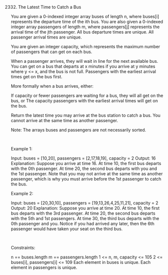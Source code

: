 2332. The Latest Time to Catch a Bus

You are given a 0-indexed integer array buses of length n, where buses[i] represents the departure time of the ith bus. You are also given a 0-indexed integer array passengers of length m, where passengers[j] represents the arrival time of the jth passenger. All bus departure times are unique. All passenger arrival times are unique.

You are given an integer capacity, which represents the maximum number of passengers that can get on each bus.

When a passenger arrives, they will wait in line for the next available bus. You can get on a bus that departs at x minutes if you arrive at y minutes where y <= x, and the bus is not full. Passengers with the earliest arrival times get on the bus first.

More formally when a bus arrives, either:

If capacity or fewer passengers are waiting for a bus, they will all get on the bus, or
The capacity passengers with the earliest arrival times will get on the bus.

Return the latest time you may arrive at the bus station to catch a bus. You cannot arrive at the same time as another passenger.

Note: The arrays buses and passengers are not necessarily sorted.

 

Example 1:

Input: buses = [10,20], passengers = [2,17,18,19], capacity = 2
Output: 16
Explanation: Suppose you arrive at time 16.
At time 10, the first bus departs with the 0th passenger. 
At time 20, the second bus departs with you and the 1st passenger.
Note that you may not arrive at the same time as another passenger, which is why you must arrive before the 1st passenger to catch the bus.

Example 2:

Input: buses = [20,30,10], passengers = [19,13,26,4,25,11,21], capacity = 2
Output: 20
Explanation: Suppose you arrive at time 20.
At time 10, the first bus departs with the 3rd passenger. 
At time 20, the second bus departs with the 5th and 1st passengers.
At time 30, the third bus departs with the 0th passenger and you.
Notice if you had arrived any later, then the 6th passenger would have taken your seat on the third bus.

 

Constraints:

n == buses.length
m == passengers.length
1 <= n, m, capacity <= 105
2 <= buses[i], passengers[i] <= 109
Each element in buses is unique.
Each element in passengers is unique.